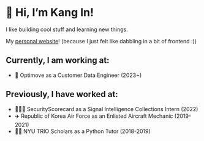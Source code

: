 # 👋 Hi, I’m Kang In!

I like building cool stuff and learning new things.

My [personal website](https://kangin.me)! (because I just felt like dabbling in a bit of frontend :))

## Currently, I am working at:
- 🙂 Optimove as a Customer Data Engineer (2023~)

## Previously, I have worked at:
- 👨🏼‍💻 SecurityScorecard as a Signal Intelligence Collections Intern (2022)
- ✈️ Republic of Korea Air Force as an Enlisted Aircraft Mechanic (2019-2021)
- 👨‍🏫 NYU TRIO Scholars as a Python Tutor (2018-2019)

<!-- ## Stats -->

<!-- [![Top Langs](https://github-readme-stats.vercel.app/api/top-langs/?username=kip218&layout=compact&theme=dark&exclude_repo=Intro-to-Game-Programming-CS3113)](https://github.com/anuraghazra/github-readme-stats) -->

<!-- [![Top Langs](https://github-readme-stats-h1lggst0c-kip218.vercel.app/api/top-langs/?username=kip218&layout=compact&theme=dark&exclude_repo=Intro-to-Game-Programming-CS3113&hide=html)](https://github.com/anuraghazra/github-readme-stats) -->

<!-- [![GitHub Streak](http://github-readme-streak-stats.herokuapp.com?user=kip218&theme=dark)](https://git.io/streak-stats) -->

<!-- [![Leetcode Stats](https://leetcard.jacoblin.cool/kip218)](https://leetcode.com/kip218) -->

<!-- ![GitHub Activity Graph](https://activity-graph.herokuapp.com/graph?username=kip218) -->
